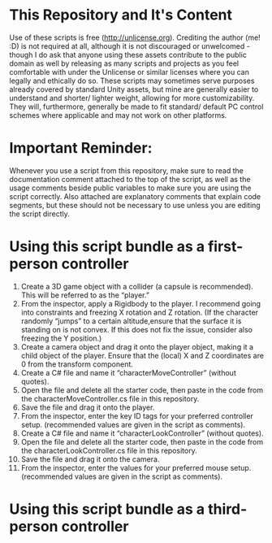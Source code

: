 # This Repository and It's Content
Use of these scripts is free (http://unlicense.org). Crediting the author (me! :D) is not required at all, although it is not discouraged or unwelcomed - though I do ask that anyone using these assets contribute to the public domain as well by releasing as many scripts and projects as you feel comfortable with under the Unlicense or similar licenses where you can legally and ethically do so.
These scripts may sometimes serve purposes already covered by standard Unity assets, but mine are generally easier to understand and shorter/ lighter weight, allowing for more customizability. They will, furthermore, generally be made to fit standard/ default PC control schemes where applicable and may not work on other platforms.

# Important Reminder:
Whenever you use a script from this repository, make sure to read the documentation comment attached to the top of the script, as well as the usage comments beside public variables to make sure you are using the script correctly. Also attached are explanatory comments that explain code segments, but these should not be necessary to use unless you are editing the script directly.

# Using this script bundle as a first-person controller
1. Create a 3D game object with a collider (a capsule is recommended). This will be referred to as the “player.”
2. From the inspector, apply a Rigidbody to the player. I recommend going into constraints and freezing X rotation and Z rotation. (If the character randomly “jumps” to a certain altitude,ensure that the surface it is standing on is not convex. If this does not fix the issue, consider also freezing the Y position.)
3. Create a camera object and drag it onto the player object, making it a child object of the player. Ensure that the (local) X and Z coordinates are 0 from the transform component.
4. Create a C# file and name it “characterMoveController” (without quotes).
5. Open the file and delete all the starter code, then paste in the code from the characterMoveController.cs file in this repository. 
6. Save the file and drag it onto the player.
7. From the inspector, enter the key ID tags for your preferred controller setup. (recommended values are given in the script as comments).
8. Create a C# file and name it “characterLookController” (without quotes).
9. Open the file and delete all the starter code, then paste in the code from the characterLookController.cs file in this repository.
10. Save the file and drag it onto the camera.
11. From the inspector, enter the values for your preferred mouse setup. (recommended values are given in the script as comments).

# Using this script bundle as a third-person controller
